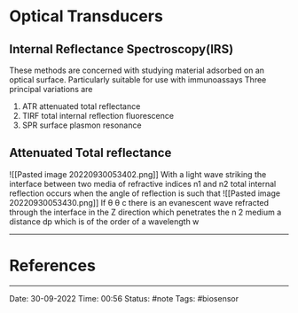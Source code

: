# Optical Transducers

## Internal Reflectance Spectroscopy(IRS)
These methods are concerned with studying material adsorbed on an optical surface. Particularly suitable for use with immunoassays
Three principal variations are
1. ATR attenuated total reflectance
2. TIRF total internal reflection fluorescence
3. SPR surface plasmon resonance

## Attenuated Total reflectance
![[Pasted image 20220930053402.png]]
With a light wave striking the interface between two media of
refractive indices n1 and n2 total internal reflection occurs
when the angle of reflection is such that
![[Pasted image 20220930053430.png]]
If θ θ c there is an evanescent wave refracted through the interface in the
Z direction which penetrates the n 2 medium a distance dp which is of the
order of a wavelength
w

---
# References


---
Date: 30-09-2022
Time: 00:56
Status: #note
Tags: #biosensor